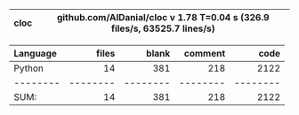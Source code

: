 cloc|github.com/AlDanial/cloc v 1.78  T=0.04 s (326.9 files/s, 63525.7 lines/s)
--- | ---

Language|files|blank|comment|code
:-------|-------:|-------:|-------:|-------:
Python|14|381|218|2122
--------|--------|--------|--------|--------
SUM:|14|381|218|2122
